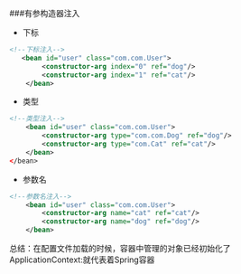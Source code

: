 ###有参构造器注入
- 下标
```xml
<!--下标注入-->
   <bean id="user" class="com.com.User">
        <constructor-arg index="0" ref="dog"/>
        <constructor-arg index="1" ref="cat"/>
    </bean>
```
- 类型
```xml
<!--类型注入-->
    <bean id="user" class="com.com.User">
        <constructor-arg type="com.com.Dog" ref="dog"/>
        <constructor-arg type="com.Cat" ref="cat"/>
    </bean>
</bean>
```
- 参数名
```xml
<!--参数名注入-->
    <bean id="user" class="com.com.User">
        <constructor-arg name="cat" ref="cat"/>
        <constructor-arg name="dog" ref="dog"/>
    </bean>
```
总结：在配置文件加载的时候，容器中管理的对象已经初始化了
ApplicationContext:就代表着Spring容器